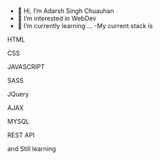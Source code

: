 - 👋 Hi, I’m Adarsh Singh Chuauhan
- 👀 I’m interested in WebDev 
- 🌱 I’m currently learning ...
-My current stack is 

HTML

CSS

JAVASCRIPT

SASS

JQuery

AJAX

MYSQL

REST API

and Still learning
